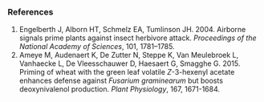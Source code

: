 ### References
1. Engelberth J, Alborn HT, Schmelz EA, Tumlinson JH. 2004. Airborne signals prime plants against insect herbivore attack. <i>Proceedings of the National Academy of Sciences</i>, 101, 1781–1785.
2. Ameye M, Audenaert K, De Zutter N, Steppe K, Van Meulebroek L, Vanhaecke L, De Vleesschauwer D, Haesaert G, Smagghe G. 2015. Priming of wheat with the green leaf volatile <i>Z</i>-3-hexenyl acetate enhances defense against <i>Fusarium graminearum</i> but boosts deoxynivalenol production. <i>Plant Physiology</i>, 167, 1671-1684.
